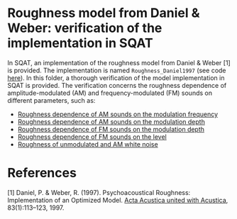 # Roughness model from Daniel & Weber: verification of the implementation in SQAT
In SQAT, an implementation of the roughness model from Daniel & Weber [1] is provided. The implementation is named `Roughness_Daniel1997` (see code [here](../../../../psychoacoustic_metrics/Roughness_Daniel1997/Roughness_Daniel1997.m)). In this folder, a thorough verification of the model implementation in SQAT is provided. The verification concerns the roughness dependence of amplitude-modulated (AM) and frequency-modulated (FM) sounds on different parameters, such as:

- [Roughness dependence of AM sounds on the modulation frequency](1_AM_modulation_freq)
- [Roughness dependence of AM sounds on the modulation depth](2_AM_modulation_depth)
- [Roughness dependence of FM sounds on the modulation depth](3_FM_modulation_depth)
- [Roughness dependence of FM sounds on the level](FM_level)
- [Roughness of unmodulated and AM white noise](5_white_noise)

# References
[1] Daniel, P. & Weber, R. (1997). Psychoacoustical Roughness: Implementation of an Optimized Model. [Acta Acustica united with Acustica](https://www.ingentaconnect.com/content/dav/aaua/1997/00000083/00000001/art00020), 83(1):113–123, 1997.

